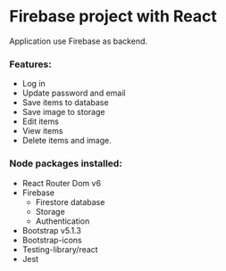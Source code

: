# Firebase project with React

 Application use Firebase as backend.
 
 ### Features:
 
 * Log in
 * Update password and email
 * Save items to database
 * Save image to storage
 * Edit items
 * View items
 * Delete items and image.


### Node packages installed:
- React Router Dom v6
- Firebase
   - Firestore database
   - Storage
   - Authentication
- Bootstrap v5.1.3
- Bootstrap-icons
- Testing-library/react
- Jest
